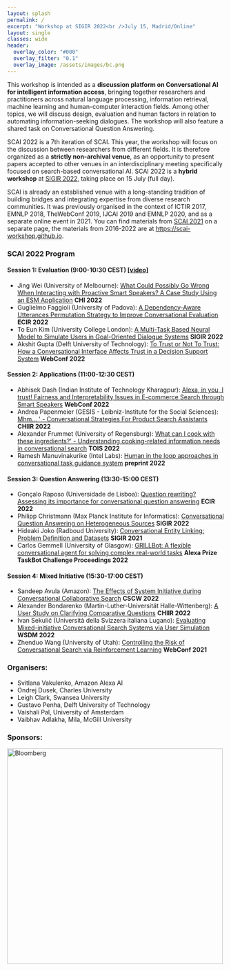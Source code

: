 ```yaml
---
layout: splash
permalink: /
excerpt: "Workshop at SIGIR 2022<br />July 15, Madrid/Online"
layout: single
classes: wide
header:
  overlay_color: "#000"
  overlay_filter: "0.1"
  overlay_image: /assets/images/bc.png
---
```


This workshop is intended as a **discussion platform on Conversational AI for intelligent information access**, bringing together researchers and practitioners across natural language processing, information retrieval, machine learning and human-computer interaction fields. Among other topics, we will discuss design, evaluation and human factors in relation to automating information-seeking dialogues. The workshop will also feature a shared task on Conversational Question Answering.

SCAI 2022 is a 7th iteration of SCAI. This year, the workshop will focus on the discussion between researchers from different fields. It is therefore organized as a **strictly non-archival venue**, as an opportunity to present papers accepted to other venues in an interdisciplinary meeting specifically focused on search-based conversational AI. SCAI 2022 is a **hybrid workshop** at [SIGIR 2022](https://sigir.org/sigir2022/), taking place on 15 July (full day).

SCAI is already an established venue with a long-standing tradition of building bridges and integrating expertise from diverse research communities. It was previously organised in the context of ICTIR 2017, EMNLP 2018, TheWebConf 2019, IJCAI 2019 and EMNLP 2020, and as a separate online event in 2021. You can find materials from [SCAI 2021](2021/) on a separate page, the materials from 2016-2022 are at <https://scai-workshop.github.io>.

### SCAI 2022 Program

#### Session 1: Evaluation (9:00-10:30 CEST) [[video]](https://www.youtube.com/watch?v=bBkPByrt3Cg)


* Jing Wei (University of Melbourne): [What Could Possibly Go Wrong When Interacting with Proactive Smart Speakers? A Case Study Using an ESM Application](https://doi.org/10.1145/3491102.3517432) **CHI 2022**
* Guglielmo Faggioli (University of Padova): [A Dependency-Aware Utterances Permutation Strategy to Improve Conversational Evaluation](https://doi.org/10.1007/978-3-030-99736-6_13) **ECIR 2022**
* To Eun Kim (University College London): [A Multi-Task Based Neural Model to Simulate Users in Goal-Oriented Dialogue Systems](https://doi.org/10.1145/3477495.3531814) **SIGIR 2022**
* Akshit Gupta (Delft University of Technology): [To Trust or Not To Trust: How a Conversational Interface Affects Trust in a Decision Support System](https://doi.org/10.1145/3485447.3512248) **WebConf 2022**

#### Session 2: Applications (11:00-12:30 CEST)

* Abhisek Dash (Indian Institute of Technology Kharagpur): [Alexa, in you, I trust! Fairness and Interpretability Issues in E-commerce Search through Smart Speakers](https://arxiv.org/abs/2202.03934) **WebConf 2022**
* Andrea Papenmeier (GESIS - Leibniz-Institute for the Social Sciences): [Mhm... ' - Conversational Strategies For Product Search Assistants](https://doi.org/10.1145/3498366.3505809) **CHIIR 2022**
* Alexander Frummet (University of Regensburg): [What can I cook with these ingredients?' - Understanding cooking-related information needs in conversational search](https://arxiv.org/abs/2112.04788) **TOIS 2022**
* Ramesh Manuvinakurike (Intel Labs): [Human in the loop approaches in conversational task guidance system](https://drive.google.com/file/d/1W2AVCdIFAf2rwugZquDFJ6-kTcyX_mFS/view?usp=sharing) **preprint 2022**

 
#### Session 3: Question Answering (13:30-15:00 CEST)

* Gonçalo Raposo (Universidade de Lisboa): [Question rewriting? Assessing its importance for conversational question answering](https://arxiv.org/abs/2201.09146) **ECIR 2022**
* Philipp Christmann (Max Planck Institute for Informatics): [Conversational Question Answering on Heterogeneous Sources](https://arxiv.org/abs/2204.11677) **SIGIR 2022**
* Hideaki Joko (Radboud University): [Conversational Entity Linking: Problem Definition and Datasets](https://arxiv.org/abs/2105.04903) **SIGIR 2021**
* Carlos Gemmell (University of Glasgow): [GRILLBot: A flexible conversational agent for solving complex real-world tasks](https://assets.amazon.science/0c/2c/f214256a43bba8d97ade42c56be0/grillbot-a-flexible-conversational-agent-for-solving-complex-real-world-tasks.pdf) **Alexa Prize TaskBot Challenge Proceedings 2022**

#### Session 4: Mixed Initiative (15:30-17:00 CEST)

* Sandeep Avula (Amazon): [The Effects of System Initiative during Conversational Collaborative Search](https://arxiv.org/abs/2202.09728) **CSCW 2022**
* Alexander Bondarenko (Martin-Luther-Universität Halle-Wittenberg): [A User Study on Clarifying Comparative Questions](https://doi.org/10.1145/3498366.3505832) **CHIIR 2022**
* Ivan Sekulić (Università della Svizzera italiana Lugano): [Evaluating Mixed-initiative Conversational Search Systems via User Simulation](https://arxiv.org/abs/2204.08046) **WSDM 2022**
* Zhenduo Wang (University of Utah): [Controlling the Risk of Conversational Search via Reinforcement Learning](https://doi.org/10.1145/3442381.3449893) **WebConf 2021**
 

<!--
### Submission

#### Topics of interest

We invite presentations of **papers that were previously accepted** to conferences or journals within the last 2 years, and are relevant to the following topics:

* **Design**: theoretical understanding and empirical analysis of information-seeking dialogues, properties of a mixed-initiative interaction, modeling conversational contexts, relation to concurrent research in dialogue systems and conversational user interfaces 
* **Evaluation**: evaluation of conversational search systems including user studies, question answering and summarization metrics, Wizard-of-Oz experiments, user simulation for dialogues, measuring learning outcomes of an information-seeking dialogue, dialogue analysis, faithfulness and provenance of the dialogue responses
* **Applications**: information-seeking dialogues for personalised education, healthcare, entertainment and knowledge-intensive work

#### How to submit

The submission involves either a link to the published paper version, or a PDF if the paper isn’t online yet or is not open-access. The workshop organizers will select papers for presentation mainly based on their relevance to the workshop topic.

**Apply to present** your work at SCAI’22 (or nominate someone else’s work) by **[filling out this on-line form](https://forms.gle/vmG5gTWhnoHvw5TL8 )**. 

#### Important Dates

* Application deadline: **June 10, 2022** (AoE)
* Author notification: June 17, 2022
-->

### Organisers:

* Svitlana Vakulenko, Amazon Alexa AI
* Ondrej Dusek, Charles University
* Leigh Clark, Swansea University
* Gustavo Penha, Delft University of Technology
* Vaishali Pal, University of Amsterdam
* Vaibhav Adlakha, Mila, McGill University

### Sponsors:

<a href="https://www.bloomberg.com/"><img src="/assets/images/bloomberg.png" alt="Bloomberg" width="500"/></a>
<br />


